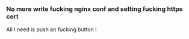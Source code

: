 ### No more write fucking nginx conf and setting fucking https cert

All I need is push an fucking button !